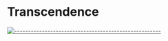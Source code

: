 # Transcendence

[![-----------------------------------------------------](
https://raw.githubusercontent.com/andreasbm/readme/master/assets/lines/aqua.png)](https://github.com/alpardayalman?tab=repositories)
